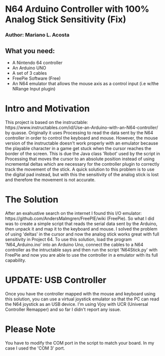# N64 Arduino Controller with 100% Analog Stick Sensitivity (Fix) 
<h3>Author: Mariano L. Acosta</h3>
<h2>What you need:</h2>
<ul>
  <li>A Nintendo 64 controller</li>
  <li>An Arduino UNO</li>
  <li>A set of 3 cables</li>
  <li>FreePie Software (Free)</li>
  <li>An N64 emulator that allows the mouse axis as a control input (i.e w/the NRange Input plugin)</li>

</ul>
<h1>Intro and Motivation</h1>
This project is based on the instructable: https://www.instructables.com/id/Use-an-Arduino-with-an-N64-controller/ by quasse. Originally it uses Processing to read the data sent by the N64 controller in order to control the keyboard and mouse. However, the mouse version of the instructable doesn't work properly with an emulator because the playable character in a game get stuck when the cursor reaches the border of the screen. This is due the Java class 'Robot' used by the script in Processing that moves the cursor to an absolute position instead of using incremental deltas which are necessary for the controller plugin to correctly track the movement of the stick. A quick solution to this problem is to use the digital pad instead, but with this the sensitivity of the analog stick is lost and therefore the movement is not accurate. 

<h1>The Solution</h1>
After an exahustive search on the internet I found this I/O emulator: https://github.com/AndersMalmgren/FreePIE/wiki (FreePie). So what I did was to create a simple script that reads the serial data sent by the Arduino, then unpack it and map it to the keyboard and mouse. I solved the problem of using 'deltas' in the cursor and now the analog stick works great with full sensitivity in Project 64. To use this solution, load the program 'N64_Arduino.ino' into an Arduino Uno, connect the cables to a N64 controller as the intructable says and then run the script 'N64Stick.py' with FreePie and now you are able to use the controller in a emulator with its full capability. 

<h1>UPDATE: USB Controller</h2>
Once you have the controller mapped with the mouse and keyboard using this solution, you can use a virtual joystick emulator so that the PC can read the N64 joystick as an USB device. I'm using Vjoy with UCR (Universal Controller Remapper) and so far I didn't report any issue. 

<h1>Please Note</h1>
You have to modify the COM port in the script to match your board. In my case I used the 'COM 3' port.
